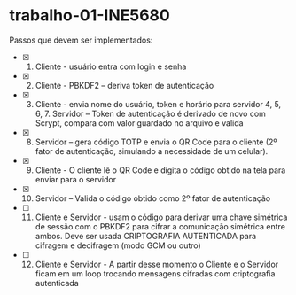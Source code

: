 # trabalho-01-INE5680

Passos que devem ser implementados:

- [x] 1. Cliente - usuário entra com login e senha
- [x] 2. Cliente - PBKDF2 – deriva token de autenticação
- [x] 3. Cliente - envia nome do usuário, token e horário para servidor
4, 5, 6, 7. Servidor – Token de autenticação é derivado de novo com Scrypt, compara com valor
guardado no arquivo e valida
- [x] 8. Servidor – gera código TOTP e envia o QR Code para o cliente (2º fator de autenticação,
simulando a necessidade de um celular).
- [x] 9. Cliente - O cliente lê o QR Code e digita o código obtido na tela para enviar para o servidor
- [x] 10. Servidor – Valida o código obtido como 2º fator de autenticação
- [ ] 11. Cliente e Servidor - usam o código para derivar uma chave simétrica de sessão com o PBKDF2
para cifrar a comunicação simétrica entre ambos. Deve ser usada CRIPTOGRAFIA AUTENTICADA
para cifragem e decifragem (modo GCM ou outro)
- [ ] 12. Cliente e Servidor - A partir desse momento o Cliente e o Servidor ficam em um loop trocando
mensagens cifradas com criptografia autenticada
